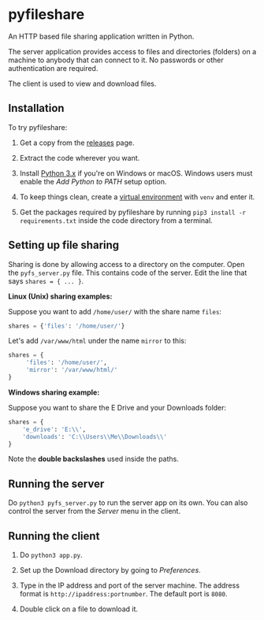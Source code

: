 # pyfileshare
An HTTP based file sharing application written in Python.

The server application provides access to files and directories (folders) on
a machine to anybody that can connect to it. No passwords or other
authentication are required.

The client is used to view and download files.

## Installation
To try pyfileshare:

1. Get a copy from the
   [releases](https://github.com/sivasankarankb/pyfileshare/releases) page.
   
2. Extract the code wherever you want.

3. Install [Python 3.x](https://www.python.org) if you're on Windows or macOS.
   Windows users must enable the _Add Python to PATH_ setup option.

4. To keep things clean, create a
   [virtual environment](https://packaging.python.org/en/latest/guides/installing-using-pip-and-virtual-environments/#creating-a-virtual-environment)
   with `venv` and enter it.

5. Get the packages required by pyfileshare by running
   `pip3 install -r requirements.txt` inside the code directory from a terminal.

## Setting up file sharing
Sharing is done by allowing access to a directory on the computer.
Open the `pyfs_server.py` file. This contains code of the server.
Edit the line that says `shares = { ... }`.

__Linux (Unix) sharing examples:__

Suppose you want to add `/home/user/` with the share name `files`:

```python
shares = {'files': '/home/user/'}
```

Let's add `/var/www/html` under the name `mirror` to this:

```python
shares = {
     'files': '/home/user/',
     'mirror': '/var/www/html/'
}
```

__Windows sharing example:__

Suppose you want to share the E Drive and your Downloads folder:

```python
shares = {
    'e_drive': 'E:\\',
    'downloads': 'C:\\Users\\Me\\Downloads\\'
}
```

Note the __double backslashes__ used inside the paths.

## Running the server

Do `python3 pyfs_server.py` to run the server app on its own. You can also
control the server from the _Server_ menu in the client.

## Running the client

1. Do `python3 app.py`.

2. Set up the Download directory by going to _Preferences_.

3. Type in the IP address and port of the server machine. The address format
   is `http://ipaddress:portnumber`. The default port is `8080`.

4. Double click on a file to download it.
